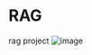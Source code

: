 # RAG
rag project
![image](https://github.com/user-attachments/assets/c6ebdf53-b0fc-4018-a79a-779d97040093)
